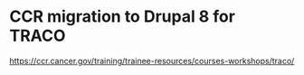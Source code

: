 # CCR migration to Drupal 8 for TRACO

https://ccr.cancer.gov/training/trainee-resources/courses-workshops/traco/
